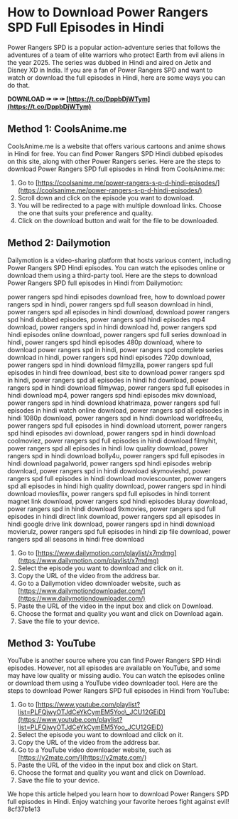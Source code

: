 
 
# How to Download Power Rangers SPD Full Episodes in Hindi
 
Power Rangers SPD is a popular action-adventure series that follows the adventures of a team of elite warriors who protect Earth from evil aliens in the year 2025. The series was dubbed in Hindi and aired on Jetix and Disney XD in India. If you are a fan of Power Rangers SPD and want to watch or download the full episodes in Hindi, here are some ways you can do that.
 
**DOWNLOAD ✑ ✑ ✑ [https://t.co/DppbDjWTym](https://t.co/DppbDjWTym)**


 
## Method 1: CoolsAnime.me
 
CoolsAnime.me is a website that offers various cartoons and anime shows in Hindi for free. You can find Power Rangers SPD Hindi dubbed episodes on this site, along with other Power Rangers series. Here are the steps to download Power Rangers SPD full episodes in Hindi from CoolsAnime.me:
 
1. Go to [https://coolsanime.me/power-rangers-s-p-d-hindi-episodes/](https://coolsanime.me/power-rangers-s-p-d-hindi-episodes/)
2. Scroll down and click on the episode you want to download.
3. You will be redirected to a page with multiple download links. Choose the one that suits your preference and quality.
4. Click on the download button and wait for the file to be downloaded.

## Method 2: Dailymotion
 
Dailymotion is a video-sharing platform that hosts various content, including Power Rangers SPD Hindi episodes. You can watch the episodes online or download them using a third-party tool. Here are the steps to download Power Rangers SPD full episodes in Hindi from Dailymotion:
 
power rangers spd hindi episodes download free,  how to download power rangers spd in hindi,  power rangers spd full season download in hindi,  power rangers spd all episodes in hindi download,  download power rangers spd hindi dubbed episodes,  power rangers spd hindi episodes mp4 download,  power rangers spd in hindi download hd,  power rangers spd hindi episodes online download,  power rangers spd full series download in hindi,  power rangers spd hindi episodes 480p download,  where to download power rangers spd in hindi,  power rangers spd complete series download in hindi,  power rangers spd hindi episodes 720p download,  power rangers spd in hindi download filmyzilla,  power rangers spd full episodes in hindi free download,  best site to download power rangers spd in hindi,  power rangers spd all episodes in hindi hd download,  power rangers spd in hindi download filmywap,  power rangers spd full episodes in hindi download mp4,  power rangers spd hindi episodes mkv download,  power rangers spd in hindi download khatrimaza,  power rangers spd full episodes in hindi watch online download,  power rangers spd all episodes in hindi 1080p download,  power rangers spd in hindi download worldfree4u,  power rangers spd full episodes in hindi download utorrent,  power rangers spd hindi episodes avi download,  power rangers spd in hindi download coolmoviez,  power rangers spd full episodes in hindi download filmyhit,  power rangers spd all episodes in hindi low quality download,  power rangers spd in hindi download bolly4u,  power rangers spd full episodes in hindi download pagalworld,  power rangers spd hindi episodes webrip download,  power rangers spd in hindi download skymovieshd,  power rangers spd full episodes in hindi download moviescounter,  power rangers spd all episodes in hindi high quality download,  power rangers spd in hindi download moviesflix,  power rangers spd full episodes in hindi torrent magnet link download,  power rangers spd hindi episodes bluray download,  power rangers spd in hindi download 9xmovies,  power rangers spd full episodes in hindi direct link download,  power rangers spd all episodes in hindi google drive link download,  power rangers spd in hindi download movierulz,  power rangers spd full episodes in hindi zip file download,  power rangers spd all seasons in hindi free download

1. Go to [https://www.dailymotion.com/playlist/x7mdmg](https://www.dailymotion.com/playlist/x7mdmg)
2. Select the episode you want to download and click on it.
3. Copy the URL of the video from the address bar.
4. Go to a Dailymotion video downloader website, such as [https://www.dailymotiondownloader.com/](https://www.dailymotiondownloader.com/)
5. Paste the URL of the video in the input box and click on Download.
6. Choose the format and quality you want and click on Download again.
7. Save the file to your device.

## Method 3: YouTube
 
YouTube is another source where you can find Power Rangers SPD Hindi episodes. However, not all episodes are available on YouTube, and some may have low quality or missing audio. You can watch the episodes online or download them using a YouTube video downloader tool. Here are the steps to download Power Rangers SPD full episodes in Hindi from YouTube:

1. Go to [https://www.youtube.com/playlist?list=PLFQjwyOTJdCeYkCymEM5Yoo\_JCU12GEiD](https://www.youtube.com/playlist?list=PLFQjwyOTJdCeYkCymEM5Yoo_JCU12GEiD)
2. Select the episode you want to download and click on it.
3. Copy the URL of the video from the address bar.
4. Go to a YouTube video downloader website, such as [https://y2mate.com/](https://y2mate.com/)
5. Paste the URL of the video in the input box and click on Start.
6. Choose the format and quality you want and click on Download.
7. Save the file to your device.

We hope this article helped you learn how to download Power Rangers SPD full episodes in Hindi. Enjoy watching your favorite heroes fight against evil!
 8cf37b1e13
 
